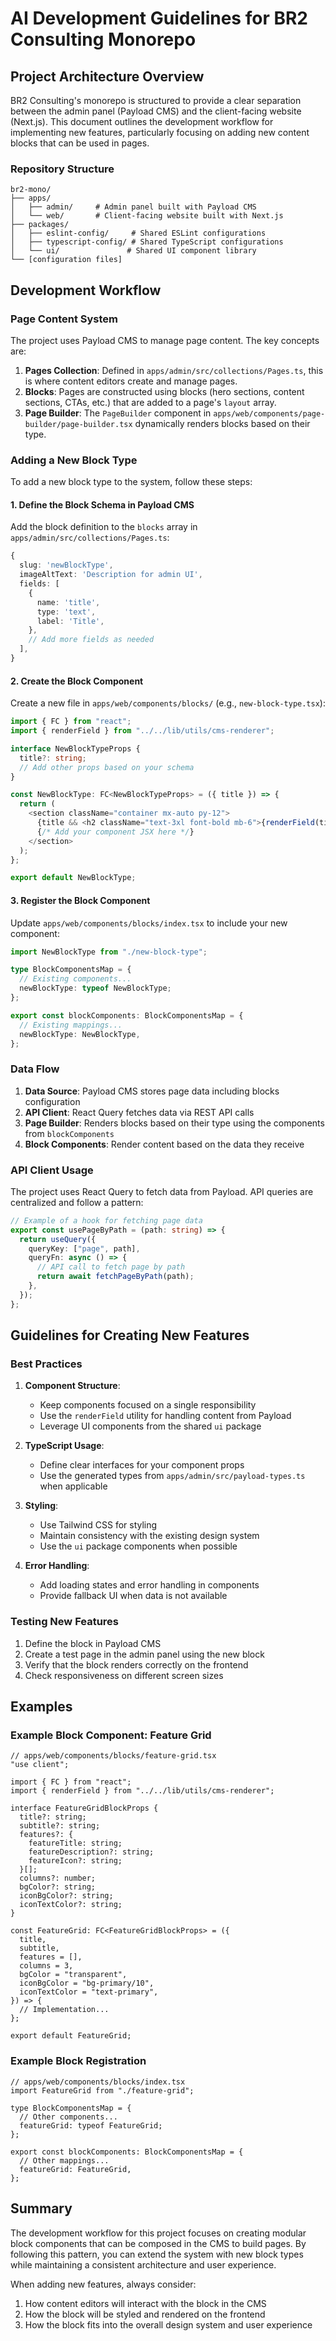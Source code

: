# AI Development Guidelines for BR2 Consulting Monorepo

## Project Architecture Overview

BR2 Consulting's monorepo is structured to provide a clear separation between the admin panel (Payload CMS) and the client-facing website (Next.js). This document outlines the development workflow for implementing new features, particularly focusing on adding new content blocks that can be used in pages.

### Repository Structure

```
br2-mono/
├── apps/
│   ├── admin/     # Admin panel built with Payload CMS
│   └── web/       # Client-facing website built with Next.js
├── packages/
│   ├── eslint-config/     # Shared ESLint configurations
│   ├── typescript-config/ # Shared TypeScript configurations
│   └── ui/               # Shared UI component library
└── [configuration files]
```

## Development Workflow

### Page Content System

The project uses Payload CMS to manage page content. The key concepts are:

1. **Pages Collection**: Defined in `apps/admin/src/collections/Pages.ts`, this is where content editors create and manage pages.
2. **Blocks**: Pages are constructed using blocks (hero sections, content sections, CTAs, etc.) that are added to a page's `layout` array.
3. **Page Builder**: The `PageBuilder` component in `apps/web/components/page-builder/page-builder.tsx` dynamically renders blocks based on their type.

### Adding a New Block Type

To add a new block type to the system, follow these steps:

#### 1. Define the Block Schema in Payload CMS

Add the block definition to the `blocks` array in `apps/admin/src/collections/Pages.ts`:

```typescript
{
  slug: 'newBlockType',
  imageAltText: 'Description for admin UI',
  fields: [
    {
      name: 'title',
      type: 'text',
      label: 'Title',
    },
    // Add more fields as needed
  ],
}
```

#### 2. Create the Block Component

Create a new file in `apps/web/components/blocks/` (e.g., `new-block-type.tsx`):

```typescript
import { FC } from "react";
import { renderField } from "../../lib/utils/cms-renderer";

interface NewBlockTypeProps {
  title?: string;
  // Add other props based on your schema
}

const NewBlockType: FC<NewBlockTypeProps> = ({ title }) => {
  return (
    <section className="container mx-auto py-12">
      {title && <h2 className="text-3xl font-bold mb-6">{renderField(title)}</h2>}
      {/* Add your component JSX here */}
    </section>
  );
};

export default NewBlockType;
```

#### 3. Register the Block Component

Update `apps/web/components/blocks/index.tsx` to include your new component:

```typescript
import NewBlockType from "./new-block-type";

type BlockComponentsMap = {
  // Existing components...
  newBlockType: typeof NewBlockType;
};

export const blockComponents: BlockComponentsMap = {
  // Existing mappings...
  newBlockType: NewBlockType,
};
```

### Data Flow

1. **Data Source**: Payload CMS stores page data including blocks configuration
2. **API Client**: React Query fetches data via REST API calls
3. **Page Builder**: Renders blocks based on their type using the components from `blockComponents`
4. **Block Components**: Render content based on the data they receive

### API Client Usage

The project uses React Query to fetch data from Payload. API queries are centralized and follow a pattern:

```typescript
// Example of a hook for fetching page data
export const usePageByPath = (path: string) => {
  return useQuery({
    queryKey: ["page", path],
    queryFn: async () => {
      // API call to fetch page by path
      return await fetchPageByPath(path);
    },
  });
};
```

## Guidelines for Creating New Features

### Best Practices

1. **Component Structure**:

   - Keep components focused on a single responsibility
   - Use the `renderField` utility for handling content from Payload
   - Leverage UI components from the shared `ui` package

2. **TypeScript Usage**:

   - Define clear interfaces for your component props
   - Use the generated types from `apps/admin/src/payload-types.ts` when applicable

3. **Styling**:

   - Use Tailwind CSS for styling
   - Maintain consistency with the existing design system
   - Use the `ui` package components when possible

4. **Error Handling**:
   - Add loading states and error handling in components
   - Provide fallback UI when data is not available

### Testing New Features

1. Define the block in Payload CMS
2. Create a test page in the admin panel using the new block
3. Verify that the block renders correctly on the frontend
4. Check responsiveness on different screen sizes

## Examples

### Example Block Component: Feature Grid

```tsx
// apps/web/components/blocks/feature-grid.tsx
"use client";

import { FC } from "react";
import { renderField } from "../../lib/utils/cms-renderer";

interface FeatureGridBlockProps {
  title?: string;
  subtitle?: string;
  features?: {
    featureTitle: string;
    featureDescription?: string;
    featureIcon?: string;
  }[];
  columns?: number;
  bgColor?: string;
  iconBgColor?: string;
  iconTextColor?: string;
}

const FeatureGrid: FC<FeatureGridBlockProps> = ({
  title,
  subtitle,
  features = [],
  columns = 3,
  bgColor = "transparent",
  iconBgColor = "bg-primary/10",
  iconTextColor = "text-primary",
}) => {
  // Implementation...
};

export default FeatureGrid;
```

### Example Block Registration

```tsx
// apps/web/components/blocks/index.tsx
import FeatureGrid from "./feature-grid";

type BlockComponentsMap = {
  // Other components...
  featureGrid: typeof FeatureGrid;
};

export const blockComponents: BlockComponentsMap = {
  // Other mappings...
  featureGrid: FeatureGrid,
};
```

## Summary

The development workflow for this project focuses on creating modular block components that can be composed in the CMS to build pages. By following this pattern, you can extend the system with new block types while maintaining a consistent architecture and user experience.

When adding new features, always consider:

1. How content editors will interact with the block in the CMS
2. How the block will be styled and rendered on the frontend
3. How the block fits into the overall design system and user experience
